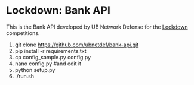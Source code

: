 Lockdown: Bank API
========

This is the Bank API developed by UB Network Defense for the [Lockdown](https://lockdown.ubnetdef.org) competitions.

1. git clone https://github.com/ubnetdef/bank-api.git
2. pip install -r requirements.txt
3. cp config_sample.py config.py
4. nano config.py #and edit it
5. python setup.py
6. ./run.sh
